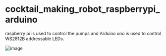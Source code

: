 # cocktail_making_robot_raspberrypi_arduino
raspberry pi is used to control the pumps and Arduino uno is used to control WS2812B addressable LEDs.

![image](https://github.com/saidijongo/cocktail_making_robot_raspberrypi_arduino/assets/31678025/36891430-0f56-4dc6-b1d5-f0cbe60c3c4c)

